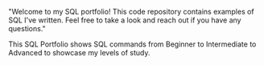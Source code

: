 "Welcome to my SQL portfolio! This code repository contains examples of SQL I've written. Feel free to take a look and reach out if you have any questions."

This SQL Portfolio shows SQL commands from Beginner to Intermediate to Advanced to showcase my levels of study. 
